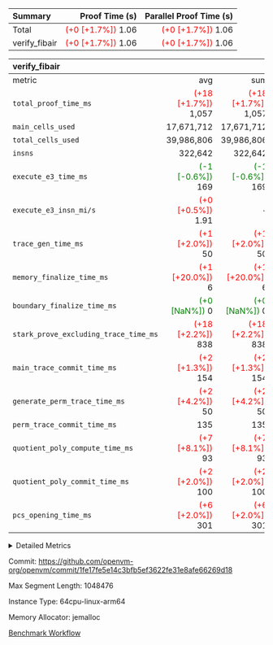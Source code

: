 | Summary | Proof Time (s) | Parallel Proof Time (s) |
|:---|---:|---:|
| Total | <span style='color: red'>(+0 [+1.7%])</span> 1.06 | <span style='color: red'>(+0 [+1.7%])</span> 1.06 |
| verify_fibair | <span style='color: red'>(+0 [+1.7%])</span> 1.06 | <span style='color: red'>(+0 [+1.7%])</span> 1.06 |


| verify_fibair |||||
|:---|---:|---:|---:|---:|
|metric|avg|sum|max|min|
| `total_proof_time_ms ` | <span style='color: red'>(+18 [+1.7%])</span> 1,057 | <span style='color: red'>(+18 [+1.7%])</span> 1,057 | <span style='color: red'>(+18 [+1.7%])</span> 1,057 | <span style='color: red'>(+18 [+1.7%])</span> 1,057 |
| `main_cells_used     ` |  17,671,712 |  17,671,712 |  17,671,712 |  17,671,712 |
| `total_cells_used    ` |  39,986,806 |  39,986,806 |  39,986,806 |  39,986,806 |
| `insns               ` |  322,642 |  322,642 |  322,642 |  322,642 |
| `execute_e3_time_ms  ` | <span style='color: green'>(-1 [-0.6%])</span> 169 | <span style='color: green'>(-1 [-0.6%])</span> 169 | <span style='color: green'>(-1 [-0.6%])</span> 169 | <span style='color: green'>(-1 [-0.6%])</span> 169 |
| `execute_e3_insn_mi/s` | <span style='color: red'>(+0 [+0.5%])</span> 1.91 | -          | <span style='color: red'>(+0 [+0.5%])</span> 1.91 | <span style='color: red'>(+0 [+0.5%])</span> 1.91 |
| `trace_gen_time_ms   ` | <span style='color: red'>(+1 [+2.0%])</span> 50 | <span style='color: red'>(+1 [+2.0%])</span> 50 | <span style='color: red'>(+1 [+2.0%])</span> 50 | <span style='color: red'>(+1 [+2.0%])</span> 50 |
| `memory_finalize_time_ms` | <span style='color: red'>(+1 [+20.0%])</span> 6 | <span style='color: red'>(+1 [+20.0%])</span> 6 | <span style='color: red'>(+1 [+20.0%])</span> 6 | <span style='color: red'>(+1 [+20.0%])</span> 6 |
| `boundary_finalize_time_ms` | <span style='color: green'>(+0 [NaN%])</span> 0 | <span style='color: green'>(+0 [NaN%])</span> 0 | <span style='color: green'>(+0 [NaN%])</span> 0 | <span style='color: green'>(+0 [NaN%])</span> 0 |
| `stark_prove_excluding_trace_time_ms` | <span style='color: red'>(+18 [+2.2%])</span> 838 | <span style='color: red'>(+18 [+2.2%])</span> 838 | <span style='color: red'>(+18 [+2.2%])</span> 838 | <span style='color: red'>(+18 [+2.2%])</span> 838 |
| `main_trace_commit_time_ms` | <span style='color: red'>(+2 [+1.3%])</span> 154 | <span style='color: red'>(+2 [+1.3%])</span> 154 | <span style='color: red'>(+2 [+1.3%])</span> 154 | <span style='color: red'>(+2 [+1.3%])</span> 154 |
| `generate_perm_trace_time_ms` | <span style='color: red'>(+2 [+4.2%])</span> 50 | <span style='color: red'>(+2 [+4.2%])</span> 50 | <span style='color: red'>(+2 [+4.2%])</span> 50 | <span style='color: red'>(+2 [+4.2%])</span> 50 |
| `perm_trace_commit_time_ms` |  135 |  135 |  135 |  135 |
| `quotient_poly_compute_time_ms` | <span style='color: red'>(+7 [+8.1%])</span> 93 | <span style='color: red'>(+7 [+8.1%])</span> 93 | <span style='color: red'>(+7 [+8.1%])</span> 93 | <span style='color: red'>(+7 [+8.1%])</span> 93 |
| `quotient_poly_commit_time_ms` | <span style='color: red'>(+2 [+2.0%])</span> 100 | <span style='color: red'>(+2 [+2.0%])</span> 100 | <span style='color: red'>(+2 [+2.0%])</span> 100 | <span style='color: red'>(+2 [+2.0%])</span> 100 |
| `pcs_opening_time_ms ` | <span style='color: red'>(+6 [+2.0%])</span> 301 | <span style='color: red'>(+6 [+2.0%])</span> 301 | <span style='color: red'>(+6 [+2.0%])</span> 301 | <span style='color: red'>(+6 [+2.0%])</span> 301 |



<details>
<summary>Detailed Metrics</summary>

|  | verify_program_compile_ms | total_cells | stark_prove_excluding_trace_time_ms | quotient_poly_compute_time_ms | quotient_poly_commit_time_ms | perm_trace_commit_time_ms | pcs_opening_time_ms | main_trace_commit_time_ms | app proof_time_ms |
| --- | --- | --- | --- | --- | --- | --- | --- | --- |
|  | 7 | 65,536 | 44 | 1 | 6 | 0 | 28 | 7 | 2,131 | 

| air_name | rows | quotient_deg | main_cols | interactions | constraints | cells |
| --- | --- | --- | --- | --- | --- | --- |
| AccessAdapterAir<2> |  | 2 |  | 5 | 12 |  | 
| AccessAdapterAir<4> |  | 2 |  | 5 | 12 |  | 
| AccessAdapterAir<8> |  | 2 |  | 5 | 12 |  | 
| FibonacciAir | 32,768 | 1 | 2 |  | 5 | 65,536 | 
| FriReducedOpeningAir |  | 2 |  | 39 | 71 |  | 
| JalRangeCheckAir |  | 2 |  | 9 | 14 |  | 
| NativePoseidon2Air<BabyBearParameters>, 1> |  | 2 |  | 136 | 572 |  | 
| PhantomAir |  | 2 |  | 3 | 5 |  | 
| ProgramAir |  | 1 |  | 1 | 4 |  | 
| VariableRangeCheckerAir |  | 1 |  | 1 | 4 |  | 
| VmAirWrapper<AluNativeAdapterAir, FieldArithmeticCoreAir> |  | 2 |  | 15 | 27 |  | 
| VmAirWrapper<BranchNativeAdapterAir, BranchEqualCoreAir<1> |  | 2 |  | 11 | 25 |  | 
| VmAirWrapper<NativeAdapterAir<2, 0>, PublicValuesCoreAir> |  | 2 |  | 11 | 29 |  | 
| VmAirWrapper<NativeLoadStoreAdapterAir<1>, NativeLoadStoreCoreAir<1> |  | 2 |  | 15 | 20 |  | 
| VmAirWrapper<NativeLoadStoreAdapterAir<4>, NativeLoadStoreCoreAir<4> |  | 2 |  | 15 | 20 |  | 
| VmAirWrapper<NativeVectorizedAdapterAir<4>, FieldExtensionCoreAir> |  | 2 |  | 15 | 27 |  | 
| VmConnectorAir |  | 2 |  | 5 | 11 |  | 
| VolatileBoundaryAir |  | 2 |  | 7 | 19 |  | 

| group | trace_gen_time_ms | total_proof_time_ms | total_cells_used | total_cells | stark_prove_excluding_trace_time_ms | quotient_poly_compute_time_ms | quotient_poly_commit_time_ms | perm_trace_commit_time_ms | pcs_opening_time_ms | memory_finalize_time_ms | main_trace_commit_time_ms | main_cells_used | insns | generate_perm_trace_time_ms | fri.log_blowup | execute_e3_time_ms | execute_e3_insn_mi/s | boundary_finalize_time_ms |
| --- | --- | --- | --- | --- | --- | --- | --- | --- | --- | --- | --- | --- | --- | --- | --- | --- | --- | --- |
| verify_fibair | 50 | 1,057 | 39,986,806 | 62,474,410 | 838 | 93 | 100 | 135 | 301 | 6 | 154 | 17,671,712 | 322,642 | 50 | 1 | 169 | 1.91 | 0 | 

| group | air_name | rows | prep_cols | perm_cols | main_cols | cells |
| --- | --- | --- | --- | --- | --- | --- |
| verify_fibair | AccessAdapterAir<2> | 131,072 |  | 16 | 11 | 3,538,944 | 
| verify_fibair | AccessAdapterAir<4> | 65,536 |  | 16 | 13 | 1,900,544 | 
| verify_fibair | AccessAdapterAir<8> | 128 |  | 16 | 17 | 4,224 | 
| verify_fibair | FriReducedOpeningAir | 2,048 |  | 84 | 27 | 227,328 | 
| verify_fibair | JalRangeCheckAir | 32,768 |  | 28 | 12 | 1,310,720 | 
| verify_fibair | NativePoseidon2Air<BabyBearParameters>, 1> | 32,768 |  | 312 | 398 | 23,265,280 | 
| verify_fibair | PhantomAir | 16,384 |  | 12 | 6 | 294,912 | 
| verify_fibair | ProgramAir | 8,192 |  | 8 | 10 | 147,456 | 
| verify_fibair | VariableRangeCheckerAir | 262,144 | 2 | 8 | 1 | 2,359,296 | 
| verify_fibair | VmAirWrapper<AluNativeAdapterAir, FieldArithmeticCoreAir> | 262,144 |  | 36 | 29 | 17,039,360 | 
| verify_fibair | VmAirWrapper<BranchNativeAdapterAir, BranchEqualCoreAir<1> | 32,768 |  | 28 | 23 | 1,671,168 | 
| verify_fibair | VmAirWrapper<NativeLoadStoreAdapterAir<1>, NativeLoadStoreCoreAir<1> | 65,536 |  | 40 | 21 | 3,997,696 | 
| verify_fibair | VmAirWrapper<NativeLoadStoreAdapterAir<4>, NativeLoadStoreCoreAir<4> | 32,768 |  | 40 | 27 | 2,195,456 | 
| verify_fibair | VmAirWrapper<NativeVectorizedAdapterAir<4>, FieldExtensionCoreAir> | 32,768 |  | 36 | 38 | 2,424,832 | 
| verify_fibair | VmConnectorAir | 2 | 1 | 16 | 5 | 42 | 
| verify_fibair | VolatileBoundaryAir | 65,536 |  | 20 | 12 | 2,097,152 | 

| group | trace_height_constraint | weighted_sum | threshold |
| --- | --- | --- | --- |
| verify_fibair | 0 | 1,085,444 | 2,013,265,921 | 
| verify_fibair | 1 | 5,411,200 | 2,013,265,921 | 
| verify_fibair | 2 | 542,722 | 2,013,265,921 | 
| verify_fibair | 3 | 5,476,612 | 2,013,265,921 | 
| verify_fibair | 4 | 65,536 | 2,013,265,921 | 
| verify_fibair | 5 | 12,851,850 | 2,013,265,921 | 

| trace_height_constraint | threshold |
| --- | --- |
| 0 | 2,013,265,921 | 

</details>


Commit: https://github.com/openvm-org/openvm/commit/1fe17fe5e14c3bfb5ef3622fe31e8afe66269d18

Max Segment Length: 1048476

Instance Type: 64cpu-linux-arm64

Memory Allocator: jemalloc

[Benchmark Workflow](https://github.com/openvm-org/openvm/actions/runs/16527710254)

